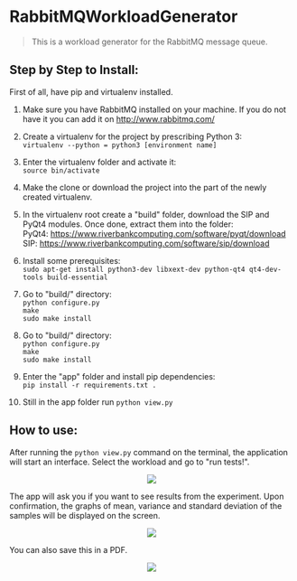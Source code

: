 # RabbitMQWorkloadGenerator

> This is a workload generator for the RabbitMQ message queue.

## Step by Step to Install:

First of all, have pip and virtualenv installed.

1. Make sure you have RabbitMQ installed on your machine. If you do not have it you can add it on http://www.rabbitmq.com/

2. Create a virtualenv for the project by prescribing Python 3:<br>
```virtualenv --python = python3 [environment name]```

3. Enter the virtualenv folder and activate it:<br>
```source bin/activate```

4. Make the clone or download the project into the part of the newly created virtualenv.

5. In the virtualenv root create a "build" folder, download the SIP and PyQt4 modules. Once done, extract them into the folder:<br>
PyQt4: https://www.riverbankcomputing.com/software/pyqt/download<br>
SIP: https://www.riverbankcomputing.com/software/sip/download<br>

6. Install some prerequisites:<br>
```sudo apt-get install python3-dev libxext-dev python-qt4 qt4-dev-tools build-essential```

7. Go to "build/<SIP folder>" directory:<br>
```python configure.py``` <br>
```make``` <br>
```sudo make install```

8. Go to "build/<PyQt4 folder>" directory:<br>
```python configure.py``` <br>
```make``` <br>
```sudo make install```

9. Enter the "app" folder and install pip dependencies:<br>
```pip install -r requirements.txt .```

10. Still in the app folder run ```python view.py```

## How to use:

After running the ```python view.py``` command on the terminal, the application will start an interface. Select the workload and go to "run tests!".


<p align="center">
  <img src="howto01.png">
</p>

The app will ask you if you want to see results from the experiment. Upon confirmation, the graphs of mean, variance and standard deviation of the samples will be displayed on the screen.

<p align="center">
  <img src="howto02.png">
</p>

You can also save this in a PDF.

<p align="center">
  <img src="howto03.png">
</p>